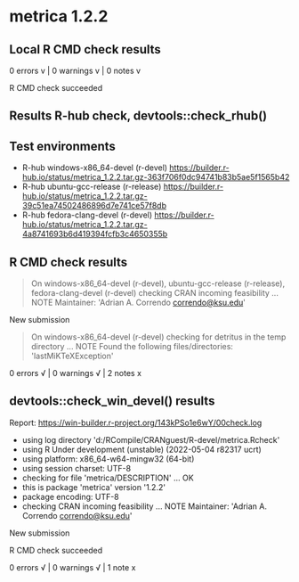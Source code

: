# metrica 1.2.2 

## Local R CMD check results 

0 errors v | 0 warnings v | 0 notes v

R CMD check succeeded


## Results R-hub check, devtools::check_rhub()

## Test environments
- R-hub windows-x86_64-devel (r-devel)
https://builder.r-hub.io/status/metrica_1.2.2.tar.gz-363f706f0dc94741b83b5ae5f1565b42
- R-hub ubuntu-gcc-release (r-release)
https://builder.r-hub.io/status/metrica_1.2.2.tar.gz-39c51ea74502486896d7e741ce57f8db
- R-hub fedora-clang-devel (r-devel)
https://builder.r-hub.io/status/metrica_1.2.2.tar.gz-4a8741693b6d419394fcfb3c4650355b

## R CMD check results
> On windows-x86_64-devel (r-devel), ubuntu-gcc-release (r-release), fedora-clang-devel (r-devel)
  checking CRAN incoming feasibility ... NOTE
  Maintainer: 'Adrian A. Correndo <correndo@ksu.edu>'
  
  New submission

> On windows-x86_64-devel (r-devel)
  checking for detritus in the temp directory ... NOTE
  Found the following files/directories:
    'lastMiKTeXException'

0 errors √ | 0 warnings √ | 2 notes x


## devtools::check_win_devel() results

Report: https://win-builder.r-project.org/143kPSo1e6wY/00check.log

* using log directory 'd:/RCompile/CRANguest/R-devel/metrica.Rcheck'
* using R Under development (unstable) (2022-05-04 r82317 ucrt)
* using platform: x86_64-w64-mingw32 (64-bit)
* using session charset: UTF-8
* checking for file 'metrica/DESCRIPTION' ... OK
* this is package 'metrica' version '1.2.2'
* package encoding: UTF-8
* checking CRAN incoming feasibility ... NOTE
Maintainer: 'Adrian A. Correndo <correndo@ksu.edu>'

New submission

R CMD check succeeded

0 errors √ | 0 warnings √ | 1 note x